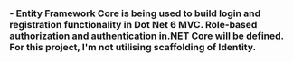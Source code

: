 ### - Entity Framework Core is being used to build login and registration functionality in Dot Net 6 MVC. Role-based authorization and authentication in.NET Core will be defined. For this project, I'm not utilising scaffolding of Identity.